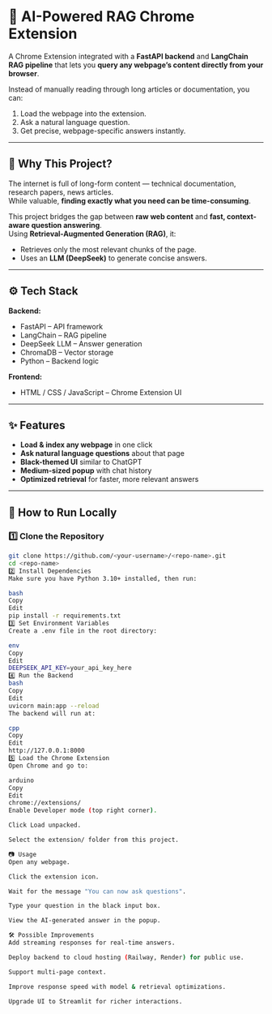 # 🧠 AI-Powered RAG Chrome Extension

A Chrome Extension integrated with a **FastAPI backend** and **LangChain RAG pipeline** that lets you **query any webpage’s content directly from your browser**.

Instead of manually reading through long articles or documentation, you can:
1. Load the webpage into the extension.
2. Ask a natural language question.
3. Get precise, webpage-specific answers instantly.

---

## 📌 Why This Project?
The internet is full of long-form content — technical documentation, research papers, news articles.  
While valuable, **finding exactly what you need can be time-consuming**.

This project bridges the gap between **raw web content** and **fast, context-aware question answering**.  
Using **Retrieval-Augmented Generation (RAG)**, it:
- Retrieves only the most relevant chunks of the page.
- Uses an **LLM (DeepSeek)** to generate concise answers.

---

## ⚙️ Tech Stack
**Backend:**
- FastAPI – API framework
- LangChain – RAG pipeline
- DeepSeek LLM – Answer generation
- ChromaDB – Vector storage
- Python – Backend logic

**Frontend:**
- HTML / CSS / JavaScript – Chrome Extension UI

---

## ✨ Features
- **Load & index any webpage** in one click
- **Ask natural language questions** about that page
- **Black-themed UI** similar to ChatGPT
- **Medium-sized popup** with chat history
- **Optimized retrieval** for faster, more relevant answers

---

## 🚀 How to Run Locally

### 1️⃣ Clone the Repository
```bash
git clone https://github.com/<your-username>/<repo-name>.git
cd <repo-name>
2️⃣ Install Dependencies
Make sure you have Python 3.10+ installed, then run:

bash
Copy
Edit
pip install -r requirements.txt
3️⃣ Set Environment Variables
Create a .env file in the root directory:

env
Copy
Edit
DEEPSEEK_API_KEY=your_api_key_here
4️⃣ Run the Backend
bash
Copy
Edit
uvicorn main:app --reload
The backend will run at:

cpp
Copy
Edit
http://127.0.0.1:8000
5️⃣ Load the Chrome Extension
Open Chrome and go to:

arduino
Copy
Edit
chrome://extensions/
Enable Developer mode (top right corner).

Click Load unpacked.

Select the extension/ folder from this project.

📷 Usage
Open any webpage.

Click the extension icon.

Wait for the message "You can now ask questions".

Type your question in the black input box.

View the AI-generated answer in the popup.

🛠 Possible Improvements
Add streaming responses for real-time answers.

Deploy backend to cloud hosting (Railway, Render) for public use.

Support multi-page context.

Improve response speed with model & retrieval optimizations.

Upgrade UI to Streamlit for richer interactions.
